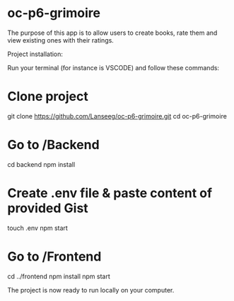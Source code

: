 # oc-p6-grimoire
The purpose of this app is to allow users to create books, rate them and view existing ones with their ratings.

Project installation: 

Run your terminal (for instance is VSCODE) and follow these commands: 

# Clone project
git clone https://github.com/Lanseeg/oc-p6-grimoire.git
cd oc-p6-grimoire

# Go to /Backend
cd backend
npm install

# Create .env file & paste content of provided Gist 
touch .env
npm start

# Go to /Frontend
cd ../frontend
npm install
npm start

The project is now ready to run locally on your computer.
